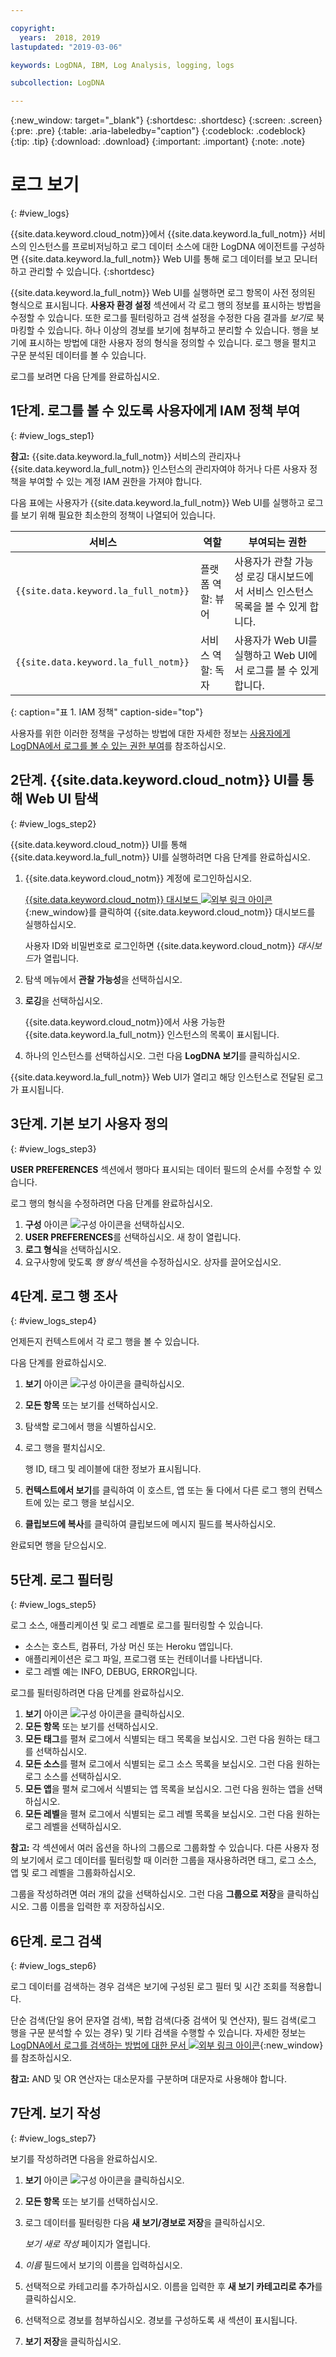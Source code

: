 ```yaml
---

copyright:
  years:  2018, 2019
lastupdated: "2019-03-06"

keywords: LogDNA, IBM, Log Analysis, logging, logs

subcollection: LogDNA

---
```


{:new_window: target="_blank"}
{:shortdesc: .shortdesc}
{:screen: .screen}
{:pre: .pre}
{:table: .aria-labeledby="caption"}
{:codeblock: .codeblock}
{:tip: .tip}
{:download: .download}
{:important: .important}
{:note: .note}

# 로그 보기
{: #view_logs}

{{site.data.keyword.cloud_notm}}에서 {{site.data.keyword.la_full_notm}} 서비스의 인스턴스를 프로비저닝하고 로그 데이터 소스에 대한 LogDNA 에이전트를 구성하면 {{site.data.keyword.la_full_notm}} Web UI를 통해 로그 데이터를 보고 모니터하고 관리할 수 있습니다.
{:shortdesc}

{{site.data.keyword.la_full_notm}} Web UI를 실행하면 로그 항목이 사전 정의된 형식으로 표시됩니다. **사용자 환경 설정** 섹션에서 각 로그 행의 정보를 표시하는 방법을 수정할 수 있습니다. 또한 로그를 필터링하고 검색 설정을 수정한 다음 결과를 *보기*로 북마킹할 수 있습니다. 하나 이상의 경보를 보기에 첨부하고 분리할 수 있습니다. 행을 보기에 표시하는 방법에 대한 사용자 정의 형식을 정의할 수 있습니다. 로그 행을 펼치고 구문 분석된 데이터를 볼 수 있습니다.


로그를 보려면 다음 단계를 완료하십시오.


## 1단계. 로그를 볼 수 있도록 사용자에게 IAM 정책 부여
{: #view_logs_step1}

**참고:** {{site.data.keyword.la_full_notm}} 서비스의 관리자나 {{site.data.keyword.la_full_notm}} 인스턴스의 관리자여야 하거나 다른 사용자 정책을 부여할 수 있는 계정 IAM 권한을 가져야 합니다.

다음 표에는 사용자가 {{site.data.keyword.la_full_notm}} Web UI를 실행하고 로그를 보기 위해 필요한 최소한의 정책이 나열되어 있습니다.

| 서비스                        | 역할                      | 부여되는 권한            |
|--------------------------------|---------------------------|-------------------------------|  
| `{{site.data.keyword.la_full_notm}} ` | 플랫폼 역할: 뷰어     | 사용자가 관찰 가능성 로깅 대시보드에서 서비스 인스턴스 목록을 볼 수 있게 합니다. |
| `{{site.data.keyword.la_full_notm}} ` | 서비스 역할: 독자      | 사용자가 Web UI를 실행하고 Web UI에서 로그를 볼 수 있게 합니다.  |
{: caption="표 1. IAM 정책" caption-side="top"} 

사용자를 위한 이러한 정책을 구성하는 방법에 대한 자세한 정보는 [사용자에게 LogDNA에서 로그를 볼 수 있는 권한 부여](/docs/services/Log-Analysis-with-LogDNA?topic=LogDNA-work_iam#user_logdna)를 참조하십시오.


## 2단계. {{site.data.keyword.cloud_notm}} UI를 통해 Web UI 탐색
{: #view_logs_step2}

{{site.data.keyword.cloud_notm}} UI를 통해 {{site.data.keyword.la_full_notm}} UI를 실행하려면 다음 단계를 완료하십시오.

1. {{site.data.keyword.cloud_notm}} 계정에 로그인하십시오.

    [{{site.data.keyword.cloud_notm}} 대시보드 ![외부 링크 아이콘](../../icons/launch-glyph.svg "외부 링크 아이콘")](https://cloud.ibm.com/login){:new_window}를 클릭하여 {{site.data.keyword.cloud_notm}} 대시보드를 실행하십시오.

	사용자 ID와 비밀번호로 로그인하면 {{site.data.keyword.cloud_notm}} *대시보드*가 열립니다.

2. 탐색 메뉴에서 **관찰 가능성**을 선택하십시오. 

3. **로깅**을 선택하십시오. 

    {{site.data.keyword.cloud_notm}}에서 사용 가능한 {{site.data.keyword.la_full_notm}} 인스턴스의 목록이 표시됩니다.

4. 하나의 인스턴스를 선택하십시오. 그런 다음 **LogDNA 보기**를 클릭하십시오.

{{site.data.keyword.la_full_notm}} Web UI가 열리고 해당 인스턴스로 전달된 로그가 표시됩니다.


## 3단계. 기본 보기 사용자 정의
{: #view_logs_step3}

**USER PREFERENCES** 섹션에서 행마다 표시되는 데이터 필드의 순서를 수정할 수 있습니다.

로그 행의 형식을 수정하려면 다음 단계를 완료하십시오.

1. **구성** 아이콘 ![구성 아이콘](images/admin.png "관리 아이콘")을 선택하십시오.
2. **USER PREFERENCES**를 선택하십시오. 새 창이 열립니다.
3. **로그 형식**을 선택하십시오.
4. 요구사항에 맞도록 *행 형식* 섹션을 수정하십시오. 상자를 끌어오십시오.


## 4단계. 로그 행 조사
{: #view_logs_step4}

언제든지 컨텍스트에서 각 로그 행을 볼 수 있습니다.

다음 단계를 완료하십시오. 

1. **보기** 아이콘 ![구성 아이콘](images/views.png "구성 아이콘")을 클릭하십시오.
2. **모든 항목** 또는 보기를 선택하십시오.
3. 탐색할 로그에서 행을 식별하십시오.
4. 로그 행을 펼치십시오. 

    행 ID, 태그 및 레이블에 대한 정보가 표시됩니다.

5. **컨텍스트에서 보기**를 클릭하여 이 호스트, 앱 또는 둘 다에서 다른 로그 행의 컨텍스트에 있는 로그 행을 보십시오.

6. **클립보드에 복사**를 클릭하여 클립보드에 메시지 필드를 복사하십시오.

완료되면 행을 닫으십시오.


## 5단계. 로그 필터링
{: #view_logs_step5}

로그 소스, 애플리케이션 및 로그 레벨로 로그를 필터링할 수 있습니다. 

* 소스는 호스트, 컴퓨터, 가상 머신 또는 Heroku 앱입니다.
* 애플리케이션은 로그 파일, 프로그램 또는 컨테이너를 나타냅니다.
* 로그 레벨 예는 INFO, DEBUG, ERROR입니다.

로그를 필터링하려면 다음 단계를 완료하십시오.

1. **보기** 아이콘 ![구성 아이콘](images/views.png "구성 아이콘")을 클릭하십시오.
2. **모든 항목** 또는 보기를 선택하십시오.
3. **모든 태그**를 펼쳐 로그에서 식별되는 태그 목록을 보십시오. 그런 다음 원하는 태그를 선택하십시오.
4. **모든 소스**를 펼쳐 로그에서 식별되는 로그 소스 목록을 보십시오. 그런 다음 원하는 로그 소스를 선택하십시오.
5. **모든 앱**을 펼쳐 로그에서 식별되는 앱 목록을 보십시오. 그런 다음 원하는 앱을 선택하십시오.
6. **모든 레벨**을 펼쳐 로그에서 식별되는 로그 레벨 목록을 보십시오. 그런 다음 원하는 로그 레벨을 선택하십시오.


**참고:** 각 섹션에서 여러 옵션을 하나의 그룹으로 그룹화할 수 있습니다. 다른 사용자 정의 보기에서 로그 데이터를 필터링할 때 이러한 그룹을 재사용하려면 태그, 로그 소스, 앱 및 로그 레벨을 그룹화하십시오.

그룹을 작성하려면 여러 개의 값을 선택하십시오. 그런 다음 **그룹으로 저장**을 클릭하십시오. 그룹 이름을 입력한 후 저장하십시오.


## 6단계. 로그 검색
{: #view_logs_step6}

로그 데이터를 검색하는 경우 검색은 보기에 구성된 로그 필터 및 시간 조회를 적용합니다.

단순 검색(단일 용어 문자열 검색), 복합 검색(다중 검색어 및 연산자), 필드 검색(로그 행을 구문 분석할 수 있는 경우) 및 기타 검색을 수행할 수 있습니다. 자세한 정보는 [LogDNA에서 로그를 검색하는 방법에 대한 문서 ![외부 링크 아이콘](../../icons/launch-glyph.svg "외부 링크 아이콘")](https://docs.logdna.com/docs/search){:new_window}를 참조하십시오.

**참고:** AND 및 OR 연산자는 대소문자를 구분하며 대문자로 사용해야 합니다.



## 7단계. 보기 작성
{: #view_logs_step7}


보기를 작성하려면 다음을 완료하십시오.

1. **보기** 아이콘 ![구성 아이콘](images/views.png "구성 아이콘")을 클릭하십시오.
2. **모든 항목** 또는 보기를 선택하십시오.
3. 로그 데이터를 필터링한 다음 **새 보기/경보로 저장**을 클릭하십시오.

    *보기 새로 작성* 페이지가 열립니다.

4. *이름* 필드에서 보기의 이름을 입력하십시오.

5. 선택적으로 카테고리를 추가하십시오. 이름을 입력한 후 **새 보기 카테고리로 추가**를 클릭하십시오.

6. 선택적으로 경보를 첨부하십시오. 경보를 구성하도록 새 섹션이 표시됩니다.

7. **보기 저장**을 클릭하십시오.
